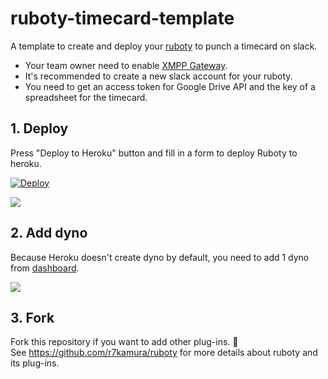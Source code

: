 # ruboty-timecard-template
A template to create and deploy your [ruboty](https://github.com/r7kamura/ruboty) to punch a timecard on slack.

* Your team owner need to enable [XMPP Gateway](https://my.slack.com/admin/settings).
* It's recommended to create a new slack account for your ruboty.
* You need to get an access token for Google Drive API and the key of a spreadsheet for the timecard.

## 1. Deploy
Press "Deploy to Heroku" button and fill in a form to deploy Ruboty to heroku.

[![Deploy](https://www.herokucdn.com/deploy/button.png)](https://heroku.com/deploy)

![](images/deploy.gif)

## 2. Add dyno
Because Heroku doesn't create dyno by default,
you need to add 1 dyno from [dashboard](https://dashboard-next.heroku.com/apps).

![](images/add-dyno.gif)

## 3. Fork
Fork this repository if you want to add other plug-ins. :fork_and_knife:  
See https://github.com/r7kamura/ruboty for more details about ruboty and its plug-ins.
